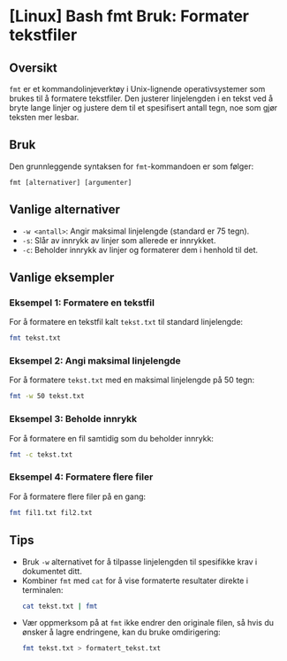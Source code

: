 # [Linux] Bash fmt Bruk: Formater tekstfiler

## Oversikt
`fmt` er et kommandolinjeverktøy i Unix-lignende operativsystemer som brukes til å formatere tekstfiler. Den justerer linjelengden i en tekst ved å bryte lange linjer og justere dem til et spesifisert antall tegn, noe som gjør teksten mer lesbar.

## Bruk
Den grunnleggende syntaksen for `fmt`-kommandoen er som følger:
```
fmt [alternativer] [argumenter]
```

## Vanlige alternativer
- `-w <antall>`: Angir maksimal linjelengde (standard er 75 tegn).
- `-s`: Slår av innrykk av linjer som allerede er innrykket.
- `-c`: Beholder innrykk av linjer og formaterer dem i henhold til det.

## Vanlige eksempler

### Eksempel 1: Formatere en tekstfil
For å formatere en tekstfil kalt `tekst.txt` til standard linjelengde:
```bash
fmt tekst.txt
```

### Eksempel 2: Angi maksimal linjelengde
For å formatere `tekst.txt` med en maksimal linjelengde på 50 tegn:
```bash
fmt -w 50 tekst.txt
```

### Eksempel 3: Beholde innrykk
For å formatere en fil samtidig som du beholder innrykk:
```bash
fmt -c tekst.txt
```

### Eksempel 4: Formatere flere filer
For å formatere flere filer på en gang:
```bash
fmt fil1.txt fil2.txt
```

## Tips
- Bruk `-w` alternativet for å tilpasse linjelengden til spesifikke krav i dokumentet ditt.
- Kombiner `fmt` med `cat` for å vise formaterte resultater direkte i terminalen:
  ```bash
  cat tekst.txt | fmt
  ```
- Vær oppmerksom på at `fmt` ikke endrer den originale filen, så hvis du ønsker å lagre endringene, kan du bruke omdirigering:
  ```bash
  fmt tekst.txt > formatert_tekst.txt
  ```